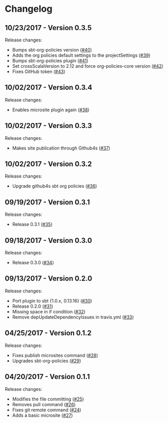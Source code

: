 # Changelog

## 10/23/2017 - Version 0.3.5

Release changes:

* Bumps sbt-org-policies version ([#40](https://github.com/47deg/sbt-dependencies/pull/40))
* Adds the org policies default settings to the projectSettings ([#39](https://github.com/47deg/sbt-dependencies/pull/39))
* Bumps sbt-org-policies plugin ([#41](https://github.com/47deg/sbt-dependencies/pull/41))
* Set crossScalaVersion to 2.12 and force org-policies-core version ([#42](https://github.com/47deg/sbt-dependencies/pull/42))
* Fixes GitHub token ([#43](https://github.com/47deg/sbt-dependencies/pull/43))


## 10/02/2017 - Version 0.3.4

Release changes:

* Enables microsite plugin again ([#38](https://github.com/47deg/sbt-dependencies/pull/38))


## 10/02/2017 - Version 0.3.3

Release changes:

* Makes site publication through Github4s ([#37](https://github.com/47deg/sbt-dependencies/pull/37))


## 10/02/2017 - Version 0.3.2

Release changes:

* Upgrade github4s sbt org policies ([#36](https://github.com/47deg/sbt-dependencies/pull/36))


## 09/19/2017 - Version 0.3.1

Release changes:

* Release 0.3.1 ([#35](https://github.com/47deg/sbt-dependencies/pull/35))


## 09/18/2017 - Version 0.3.0

Release changes:

* Release 0.3.0 ([#34](https://github.com/47deg/sbt-dependencies/pull/34))


## 09/13/2017 - Version 0.2.0

Release changes:

* Port plugin to sbt {1.0.x, 0.13.16} ([#30](https://github.com/47deg/sbt-dependencies/pull/30))
* Release 0.2.0 ([#31](https://github.com/47deg/sbt-dependencies/pull/31))
* Missing space in if condition ([#32](https://github.com/47deg/sbt-dependencies/pull/32))
* Remove depUpdateDependencyIssues in travis.yml ([#33](https://github.com/47deg/sbt-dependencies/pull/33))


## 04/25/2017 - Version 0.1.2

Release changes:

* Fixes publish microsites command ([#28](https://github.com/47deg/sbt-dependencies/pull/28))
* Upgrades sbt-org-policies ([#29](https://github.com/47deg/sbt-dependencies/pull/29))


## 04/20/2017 - Version 0.1.1

Release changes:

* Modifies the file committing ([#25](https://github.com/47deg/sbt-dependencies/pull/25))
* Removes pull command ([#26](https://github.com/47deg/sbt-dependencies/pull/26))
* Fixes git remote command ([#24](https://github.com/47deg/sbt-dependencies/pull/24))
* Adds a basic microsite ([#27](https://github.com/47deg/sbt-dependencies/pull/27))